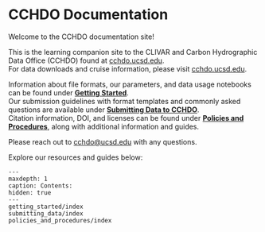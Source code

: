 # CCHDO Documentation

Welcome to the CCHDO documentation site!

This is the learning companion site to the CLIVAR and Carbon Hydrographic Data Office (CCHDO) found at [cchdo.ucsd.edu](https://cchdo.ucsd.edu).  
For data downloads and cruise information, please visit [cchdo.ucsd.edu](https://cchdo.ucsd.edu).

Information about file formats, our parameters, and data usage notebooks can be found under **[Getting Started](getting_started/index)**.  
Our submission guidelines with format templates and commonly asked questions are available under **[Submitting Data to CCHDO](submitting_data/index)**.  
Citation information, DOI, and licenses can be found under **[Policies and Procedures](policies_and_procedures/index)**, along with additional information and guides.

Please reach out to [cchdo@ucsd.edu](mailto:cchdo@ucsd.edu) with any questions.

Explore our resources and guides below:

```{toctree}
---
maxdepth: 1
caption: Contents:
hidden: true
---
getting_started/index
submitting_data/index
policies_and_procedures/index